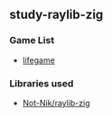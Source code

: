 ## study-raylib-zig

### Game List
- [lifegame](/lifegame/)

### Libraries used
- [Not-Nik/raylib-zig](https://github.com/Not-Nik/raylib-zig)
